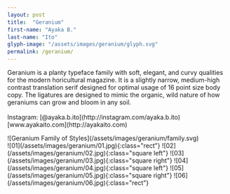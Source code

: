 ```yaml
---
layout: post
title:  "Geranium"
first-name: "Ayaka B."
last-name: "Ito"
glyph-image: "/assets/images/geranium/glyph.svg"
permalink: /geranium/
---
```

<div class="post-info">
  <p class="post-description" markdown="1">
    Geranium is a planty typeface family with soft, elegant, and curvy qualities for the modern horicultural magazine. It is a slightly narrow, medium-high contrast translation serif designed for optimal usage of 16 point size body copy. The ligatures are designed to mimic the organic, wild nature of how geraniums can grow and bloom in any soil.
    <br>
    <br>
    Instagram: [@ayaka.b.ito](http://instagram.com/ayaka.b.ito)
    <br>
    [www.ayakaito.com](http://ayakaito.com)
  </p>
  <div class="post-styles" markdown="1">
  ![Geranium Family of Styles](/assets/images/geranium/family.svg)
  </div>
</div>

<section class="post-images" markdown="1">
![01](/assets/images/geranium/01.jpg){:class="rect"}
![02](/assets/images/geranium/02.jpg){:class="square left"}
![03](/assets/images/geranium/03.jpg){:class="square right"}
![04](/assets/images/geranium/04.jpg){:class="square left"}
![05](/assets/images/geranium/05.jpg){:class="square right"}
![06](/assets/images/geranium/06.jpg){:class="rect"}
</section>
